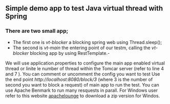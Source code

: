 ## Simple demo app to test Java virtual thread with Spring
### There are two small app; 
- The first one is _vt-blocker_ a blocking spring web using Thread.sleep();
- The second is _vt-main_ the entering point of our testm, calling the _vt-blocker_ blocking app by using RestTemplate.-

We will use application.properties to configure the main app enabled virtual thread or linite le number of thread within the Tomcar server (refer to line 4 and 7 ). You can comment or uncomment the config you want to test
Use the end point _http://localhost:8080/block/3_ (where 3 is the number of second you want to block a request) of main app to run the test.
You can use Apache Benmark to run many resquests in parall. For Windows user refer to this website [apachelounge](https://www.apachelounge.com/download/#google_vignette) to download a zip version for Windos.
